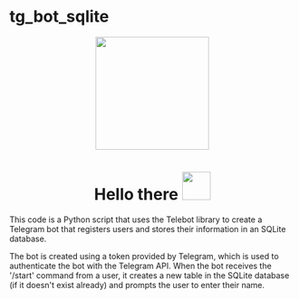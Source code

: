# tg_bot_sqlite
<div id="header" align="center">
  <img src="https://media.tenor.com/QTc7sR9KDNYAAAAi/cherry-hi.gif" width="200"/>
</div>
<div id="badges" align="center">
<h1>
 Hello there
  <img src="https://media.tenor.com/znmQl_Of2AAAAAAi/pepe-jedi-pablojedi.gif" width="50px"/>
</h1>
</div>

This code is a Python script that uses the Telebot library to create a Telegram bot that registers users and stores their information in an SQLite database.

The bot is created using a token provided by Telegram, which is used to authenticate the bot with the Telegram API. When the bot receives the '/start' command from a user, it creates a new table in the SQLite database (if it doesn't exist already) and prompts the user to enter their name.

